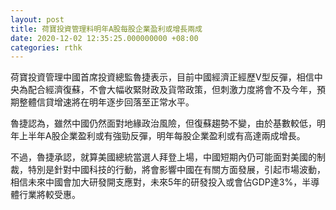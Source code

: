 ```yaml
---
layout: post
title: 荷寶投資管理料明年A股每股企業盈利或增長兩成
date: 2020-12-02 12:35:25.000000000 +08:00
categories: rthk
---
```


荷寶投資管理中國首席投資總監魯捷表示，目前中國經濟正經歷V型反彈，相信中央為配合經濟復蘇，不會大幅收緊財政及貨幣政策，但刺激力度將會不及今年，預期整體信貸增速將在明年逐步回落至正常水平。

魯捷認為，雖然中國仍然面對地緣政治風險，但復蘇趨勢不變，由於基數較低，明年上半年A股企業盈利或有強勁反彈，明年每股企業盈利或有高達兩成增長。

不過，魯捷承認，就算美國總統當選人拜登上場，中國短期內仍可能面對美國的制裁，特別是針對中國科技的行動，將會影響中國在有關方面發展，引起市場波動，相信未來中國會加大研發開支應對，未來5年的研發投入或會佔GDP達3%，半導體行業將較受惠。
